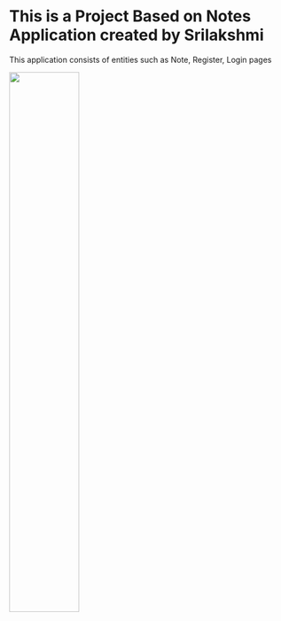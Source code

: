 <h1> This is a Project Based on Notes Application created by Srilakshmi</h1>
<p>This application consists of entities such as Note, Register, Login pages</p>

<img src="url" width="50%" height="50%">

